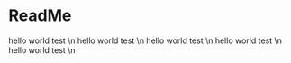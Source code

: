 # ReadMe

hello world test \n
hello world test \n
hello world test \n
hello world test \n
hello world test \n
